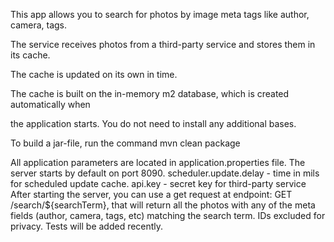 This app allows you to search for photos by image meta tags like author, camera, tags. 

The service receives photos from a third-party service and stores them in its cache.

The cache is updated on its own in time.

The cache is built on the in-memory m2 database, which is created automatically when 

the application starts. You do not need to install any additional bases.

To build a jar-file, run the command mvn clean package

All application parameters are located in application.properties file.
The server starts by default on port 8090. 
scheduler.update.delay - time in mils for scheduled update cache.
api.key - secret key for third-party service
After starting the server, you can use a get request at endpoint: GET /search/${searchTerm}, 
that will return all the photos with any of the meta fields (author, camera, tags, etc) 
matching the search term.
IDs excluded for privacy.
Tests will be added recently.
